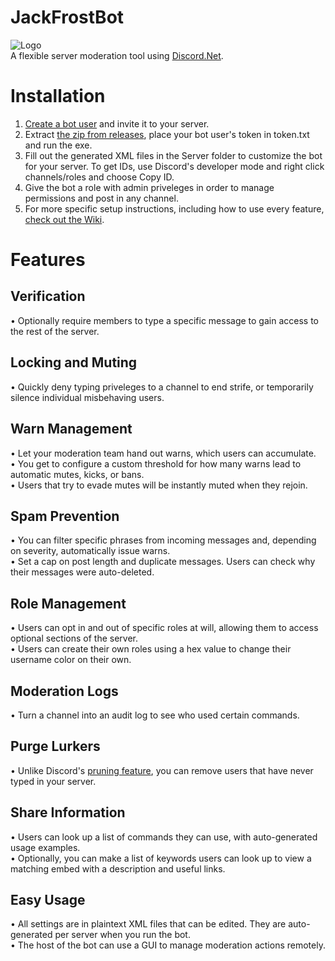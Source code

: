 # JackFrostBot
![Logo](https://i.imgur.com/ohjqKCo.png)  
A flexible server moderation tool using [Discord.Net](https://github.com/RogueException/Discord.Net).
# Installation
1. [Create a bot user](https://discordapp.com/developers/applications/) and invite it to your server.
2. Extract [the zip from releases](https://github.com/Amicitia/JackFrost-Bot/releases), place your bot user's token in token.txt and run the exe.
3. Fill out the generated XML files in the Server folder to customize the bot for your server. To get IDs, use Discord's developer mode and right click channels/roles and choose Copy ID.
4. Give the bot a role with admin priveleges in order to manage permissions and post in any channel.
5. For more specific setup instructions, including how to use every feature, [check out the Wiki](https://github.com/Amicitia/JackFrost-Bot/wiki).
# Features
## Verification
 • Optionally require members to type a specific message to gain access to the rest of the server.
## Locking and Muting
 • Quickly deny typing priveleges to a channel to end strife, or temporarily silence individual misbehaving users.
## Warn Management
 • Let your moderation team hand out warns, which users can accumulate.  
 • You get to configure a custom threshold for how many warns lead to automatic mutes, kicks, or bans.  
 • Users that try to evade mutes will be instantly muted when they rejoin.
## Spam Prevention
 • You can filter specific phrases from incoming messages and, depending on severity, automatically issue warns.  
 • Set a cap on post length and duplicate messages. Users can check why their messages were auto-deleted.
## Role Management
 • Users can opt in and out of specific roles at will, allowing them to access optional sections of the server.  
 • Users can create their own roles using a hex value to change their username color on their own.
## Moderation Logs
 • Turn a channel into an audit log to see who used certain commands.
## Purge Lurkers
 • Unlike Discord's [pruning feature](https://support.discordapp.com/hc/en-us/articles/213507137-What-is-Pruning-How-do-I-use-it-), you can remove users that have never typed in your server.
## Share Information
 • Users can look up a list of commands they can use, with auto-generated usage examples.  
 • Optionally, you can make a list of keywords users can look up to view a matching embed with a description and useful links.
## Easy Usage
 • All settings are in plaintext XML files that can be edited. They are auto-generated per server when you run the bot.  
 • The host of the bot can use a GUI to manage moderation actions remotely.
